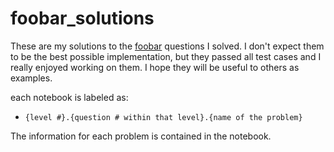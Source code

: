 # foobar_solutions

These are my solutions to the [foobar](http://www.google.com/foobar/) questions I solved. I don't expect them to be the best possible implementation, but they passed all test cases and I really enjoyed working on them. I hope they will be useful to others as examples.

each notebook is labeled as:

- `{level #}.{question # within that level}.{name of the problem}`

The information for each problem is contained in the notebook.
